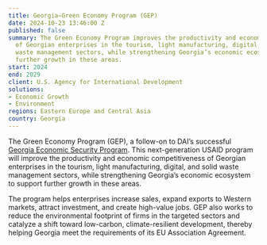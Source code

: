 ```yaml
---
title: Georgia—Green Economy Program (GEP)
date: 2024-10-23 13:46:00 Z
published: false
summary: The Green Economy Program improves the productivity and economic competitiveness
  of Georgian enterprises in the tourism, light manufacturing, digital, and solid
  waste management sectors, while strengthening Georgia’s economic ecosystem to support
  further growth in these areas.
start: 2024
end: 2029
client: U.S. Agency for International Development
solutions:
- Economic Growth
- Environment
regions: Eastern Europe and Central Asia
country: Georgia
---
```


The Green Economy Program (GEP), a follow-on to DAI’s successful [Georgia Economic Security Program](https://www.dai.com/our-work/projects/georgia-usaid-economic-security-program-georgia-esp). This next-generation USAID program will improve the productivity and economic competitiveness of Georgian enterprises in the tourism, light manufacturing, digital, and solid waste management sectors, while strengthening Georgia’s economic ecosystem to support further growth in these areas.
 
The program helps enterprises increase sales, expand exports to Western markets, attract investment, and create high-value jobs. GEP also works to reduce the  environmental footprint of firms in the targeted sectors and catalyze a shift toward low-carbon, climate-resilient development, thereby helping Georgia meet the requirements of its EU Association Agreement.